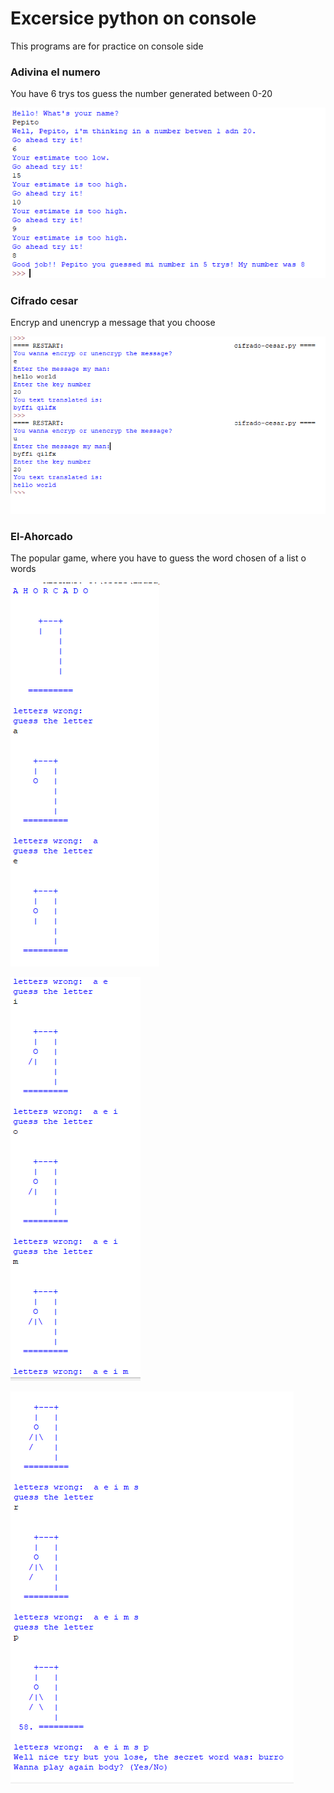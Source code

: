 # Excersice python on console

This programs are for practice on console side

### Adivina el numero

You have 6 trys tos guess the number generated between 0-20

![Ahorcanumbero2](/console/img/number.PNG)

### Cifrado cesar

Encryp and unencryp a message that you choose 

![cifrado](/console/img/cifradoCesar.png)

### El-Ahorcado

The popular game, where you have to guess the word chosen of a list o words 

![Ahorcado1](/console/img/ahorcado.PNG)

![Ahorcado2](/console/img/ahorcado2.PNG)

![Ahorcado3](/console/img/ahorcado3.PNG)